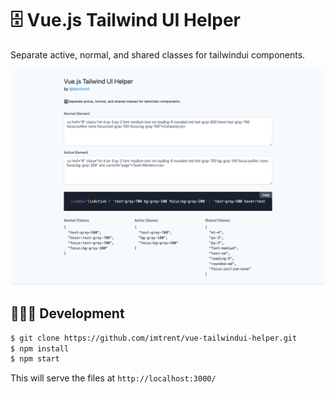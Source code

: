 # 🗄 Vue.js Tailwind UI Helper

Separate active, normal, and shared classes for tailwindui components.

<img src="./preview.jpg" alt="Vue.js Tailwind UI Helper preview">

## 👨🏻‍💻 Development

```bash
$ git clone https://github.com/imtrent/vue-tailwindui-helper.git
$ npm install
$ npm start
```

This will serve the files at `http://localhost:3000/`